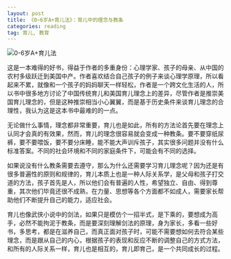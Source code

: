 ```yaml
---
layout: post
title: 《0~6岁A+育儿法》：育儿中的理念与教条
categories: reading
tag: 育儿, 教育
---
```


![0-6岁A+育儿法](https://img3.doubanio.com/lpic/s11314900.jpg)

这是一本难得的好书，得益于作者的多重身份：心理学家、孩子的母亲、从中国的农村多级跃迁到美国中产。作者喜欢结合自己孩子的例子来谈心理学原理，所以看起来不累，就像和一个孩子的妈妈聊天一样轻松，作者是一个跨文化生活的人，所以书中很多地方讨论了中国传统育儿和美国育儿理念上的差异，尽管作者是推崇美国育儿理念的，但是这种推崇相当小心翼翼，而是基于历史条件来谈育儿理念的合理性，我认为这是这本书中最难的的一点。

无论做什么事情，理念都非常重要，育儿也是如此，所有的方法论首先要在理念上认同才会真的有效果，然而，育儿的理念很容易就会变成一种教条。要不要穿纸尿裤，要不要喂饭，要不要分床睡，能不能大声训斥孩子，其实很多问题并没有什么标准答案。不同的社会环境和不同的家庭条件下，可能会有不同的选择。

如果说没有什么教条需要去遵守，那么为什么还需要学习育儿理念呢？因为还是有很多普遍性的原则和规律的，育儿本质上也是一种人际关系学，是父母和孩子打交道的方法，孩子首先是人，所以他们会有普遍的人性，希望独立、自由、得到尊重，其次他们毕竟还很不成熟，在力量、思想等各个方面都不如成人，需要家长帮助他们不断提升自己的能力，适应社会。

育儿也像武侠小说中的剑法，如果只是模仿个一招半式，是下乘的，要想成为高手，必然不能拘泥于教条，而是要深刻理解剑法的原理，身为家长，多看一些好书，多思考，都是在滋养自己，而真正面对孩子时，可能不需要想如何去符合某些理念，而是跟从自己的内心，根据孩子的表现和反应不断的调整自己的方式方法，和所有的人际关系一样，育儿也是相互的，育儿即育己，是一个共同成长的过程。